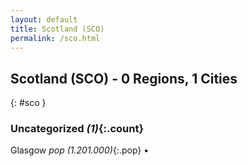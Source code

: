 ```yaml
---
layout: default
title: Scotland (SCO)
permalink: /sco.html
---
```



## Scotland (SCO) - 0 Regions, 1 Cities
{: #sco }





### Uncategorized _(1)_{:.count}


Glasgow  _pop (1.201.000)_{:.pop} •


 
